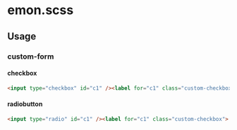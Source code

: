 # emon.scss

## Usage

### custom-form

#### checkbox

```html
<input type="checkbox" id="c1" /><label for="c1" class="custom-checkbox"> checkbox1 </label>
```

#### radiobutton

```html
<input type="radio" id="c1" /><label for="c1" class="custom-checkbox"> radiobutton1 </label>
```
